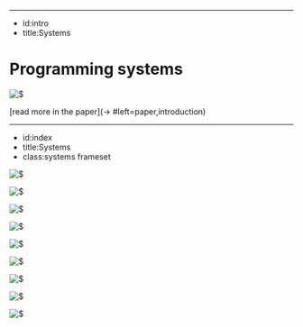 ----------------------------------------------------------------------------------------------------
- id:intro
- title:Systems

# Programming systems

![$](paper,definition)

[read more in the paper](-> #left=paper,introduction)

----------------------------------------------------------------------------------------------------
- id:index
- title:Systems
- class:systems frameset

![$](systems/lisp-machines,summary)

![$](systems/smalltalk,summary)

![$](systems/unix,summary)

![$](systems/spreadsheets,summary)

![$](systems/web,summary)

![$](systems/hypercard,summary)

![$](systems/boxer,summary)

![$](systems/notebooks,summary)

![$](systems/haskell,summary)
